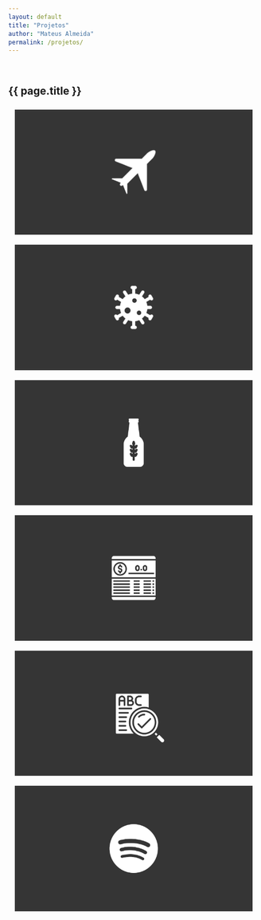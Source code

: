 ```yaml
---
layout: default
title: "Projetos"
author: "Mateus Almeida"
permalink: /projetos/
---
```


<script src="https://code.jquery.com/jquery-3.6.3.min.js" integrity="sha256-pvPw+upLPUjgMXY0G+8O0xUf+/Im1MZjXxxgOcBQBXU=" crossorigin="anonymous"></script>

<style>
  @import url('https://cdnjs.cloudflare.com/ajax/libs/font-awesome/6.2.1/css/all.min.css')
</style>

<style>
.portfolio {
  font-family: monospace; 
}

.heading {
  text-align: center;
}

.heading::after {
  content: "";
  display: block;
  height: 0.13em;
  width: 2.75em;
  margin: 0.08em auto 0 auto;
  background-color: #222;
}

.showcase {
  display: grid;
  grid-template-columns: repeat(2, 1fr);
  grid-gap: 10px;
  width: 95%;
  margin: 3% auto 0 auto;
}

.item {
  display: block;
  position: relative;
  overflow: hidden;
  width: 100%;
  min-width: 300px;
  box-shadow: 0px 0px 0px rgba(0, 0, 0, 0.3);
}

.item:hover .item:active .img {
  filter: blur(2px);
  transform: scale(1.05);
}

.img {
	display: block;
	height: 100%;
	width: 100%;
	-o-object-fit: cover;
	object-fit: cover;
  transition: all 0.3s ease-in-out;
}

.overlay {
  border: 3.5px solid #353535;
  height: 100%;
  width: 100%;
  position: absolute;
  top: 0;
  left: 0;
  transition: all 0.3s ease-in-out;
   
}
.overlay:hover{
  background-color: rgba(0, 0, 0, 0.8);
}
.overlay:hover .text {
  opacity: 1;
  visibility: visible;
  transform: translateY(-50%);
  transition: all 0.5s ease-in-out;
}

.hover_effect {
  opacity: 1;
  visibility: visible;
  transform: translateY(-50%);
  transition: all 0.5s ease-in-out;
}


.text {
  text-align: justify;
  padding-left: 5%;
  padding-right: 5%;
  padding: 0 5% auto 0;
  top: 50%;
  font-size: 65%;
  position: relative;
  transform: translateY(-10%);
  opacity: 0;
  visibility: hidden;
  font-weight: bolder;
  color: white;
  transition: all 0.3s ease-in-out;
}

.category {
  text-align: center;
  font-size: 65%;
  width: 100%;
  padding: 2% 5% 2% 5%;
  background-color: white;
  top: 2.8%;
  transform: translateY(-10%);
  position: absolute;
  opacity: 0;
  font-weight: bolder;
  visibility: hidden;
  color: #353535;
}

.keywords {
  text-align: bottom;
  font-size: 50%;
  padding: 2% 5% 2% 5%;
  transform: translateY(-10%);
  position: absolute;
  top: 85%;
  opacity: 0;
  font-weight: normal;
  visibility: hidden;
  text-align: left;
}

.overlay:hover, .overlay:active {
-webkit-tap-highlight-color: rgba(0,0,0,0);
-webkit-user-select: none;
-webkit-touch-callout: none;
}

@media screen and (max-width: 1200px) {
  .showcase {
    grid-template-columns: auto;
    grid-gap: 20px 0;
    margin-top: 5%;
  }
}
@media screen and (max-width: 600px) {
  .showcase {
    width: 100%;
  }
}

</style>
<script>

document.addEventListener("touchstart", function(){}, true);

</script>

<a id="button"></a>

<div class="tags-header">
  <div>&nbsp;</div>
  <h2 class="tags-header-title">{{ page.title }}</h2>
  <div class="tags-header-line"></div>
</div>

<!--
<i class="fa-solid fa-code"></i>&nbsp;
<i class="fa-solid fa-chart-simple"></i>&nbsp;
<i class="fa-solid fa-chart-line"></i>&nbsp;
<i class="fa-solid fa-circle-nodes"></i>&nbsp;
<i class="fa-solid fa-scroll"></i>&nbsp;
<i class="fa-solid fa-image"></i>&nbsp;
<i class="fa-solid fa-comments"></i>&nbsp;
<i class="fa-solid fa-robot"></i>&nbsp;
<i class="fa-solid fa-brain"></i>&nbsp;
<i class="fa-sharp fa-solid fa-browser"></i>&nbsp;

  Análise Exploratória de Dados
  Machine Learning
  Deep Learning
  Visão Computacional  

<dev style="font-size: 85%; font-weight: bolder;color: crimson;">[EM DESENVOLVIMENTO]</dev><br> 
-->

<section class="portfolio">  
  <div class="showcase">
    <a href="https://colab.research.google.com/github/imsouza/airplane-crash/blob/main/EDA%20-%20Airplane%20Crash.ipynb" aria-haspopup="true" target="_blank" onclick="" class="item">
      <img src="/assets/portfolio/airplane.png" alt="Count of crashes by Year" class="img">
      <div class="overlay">
        <p class="text">
          Exploração dos dados de acidentes aéreos mundiais de 1908 a 2009 utilizando técnicas de análise de causalidade e PCA em séries temporais para identificar padrões e tendências relacionadas às fatalidades.
          <br>
          <p class="text keywords">Palavras-chave: Airplane, Time Series, EDA, PCA, Kmeans, Granger Causality</p>
        </p>
        <p class="text category">
          <i class="fa-solid fa-chart-line"></i>&nbsp;Análise Exploratória de Dados
        </p>
      </div>
    </a>
    <a href="https://colab.research.google.com/drive/1BF-CC7_g5wiY7XqKjYl65FS5m8bDJhM1?usp=sharing" aria-haspopup="true" target="_blank" onclick="" class="item">
      <img src="/assets/portfolio/covid.png" alt="Covid-19 Analysis" class="img">
      <div class="overlay">
        <p class="text">
          Modelo preditivo sobre a evolução da Covid-19 no Espírito Santo, considerando fatores como tendência, sazonalidade, erro, ciclicidade e autocorrelação. O objetivo é obter uma visão aprofundada da evolução da pandemia e seu impacto na região.
          <br>
          <p class="text keywords">Palavras-chave: Time Series, Machine Learning, Covid-19, Previsões</p>
        </p>
        <p class="text category">
          <i class="fa-solid fa-robot"></i>&nbsp;Machine Learning
        </p>
      </div>
    </a>
    <a href="https://colab.research.google.com/drive/1FuTkYHyoYCpWS422nuLF_LcDMjLm2KGb?usp=sharing" onclick="" target="_blank" class="item">
      <img src="/assets/portfolio/beer.png" alt="Beer Analysis" class="img">
      <div class="overlay">
        <p class="text">
          Modelo regressivo para previsão do consumo de cerveja no estado de São Paulo. O objetivo é fornecer uma previsão precisa do consumo de cerveja que possam impactar a demanda levando em consideração os dados de finais de semana, chuva, consumo em litros e temperatura.
          <br>
          <p class="text keywords">Palavras-chave: Regressão Linear, Estatística, Cerveja</p>
        </p>
        <p class="text category">
          <i class="fa-solid fa-robot"></i>&nbsp;Machine Learning
        </p>
      </div>
    </a>
    <a href="https://github.com/imsouza/account-balance" onclick="" target="_blank" class="item">
      <img src="/assets/portfolio/accb.png" alt="Account balance" class="img">
      <div class="overlay">
        <p class="text">
          Este projeto envolve a criação de um sistema de conta bancária usando o framework Laravel. Ele permitirá aos usuários gerenciar suas finanças de maneira fácil, incluindo funcionalidades como transferências, pagamentos, depósito, saque e visualização de extrato.
          <br>
          <p class="text keywords">Palavras-chave: Laravel, Conta Bancária, CRUD, Sistema</p>
        </p>
        <p class="text category">
          <i class="fa-solid fa-desktop"></i>&nbsp;Desenvolvimento Web
        </p>
      </div>
    </a>
    <a href="https://colab.research.google.com/drive/1m-pyGCxmjJkQX3n8kalPmBz488aaJLkU?usp=sharing" onclick="" target="_blank" class="item">
      <img src="/assets/portfolio/spellchecker.png" alt="NLP" class="img">
      <div class="overlay">
        <p class="text"> 
          Criação de um corretor ortográfico que utiliza técnicas de processamento de linguagem natural (NLP) juntamente com a biblioteca NLTK para validar erros ortográficos em textos em língua portuguesa.
          <br>
          <p class="text keywords">Palavras-chave: NLTK, NLP, Spell Checker</p>
        </p>
        <p class="text category">
          <i class="fa-solid fa-robot"></i>&nbsp;Machine Learning
        </p>
      </div>
    </a>
    <a href="https://colab.research.google.com/drive/1HIDFgE819Yovue63iMI2wyicQPWLWMGc?usp=sharing" onclick="" target="_blank" class="item">
      <img src="/assets/portfolio/spotify.png" alt="Spotify" class="img">
      <div class="overlay">
        <p class="text">
            <dev style="font-size: 85%; font-weight: bolder;color: crimson;">[EM DESENVOLVIMENTO]</dev><br> 
            Sistema de recomendação de músicas utilizando a API do Spotify e algoritmos de clusterização. O objetivo é agrupar as músicas em clusters com base em características semelhantes, permitindo a recomendação com base nas preferências do usuário e nos clusters aos quais as músicas pertencem.
          <br>
          <p class="text keywords">Palavras-chave: Cluster, Spotify, Sistema, Músicas</p>
        </p>
        <p class="text category">
          <i class="fa-solid fa-robot"></i>&nbsp;Machine Learning
        </p>
      </div>
    </a>
    <!--
    <a href="https://github.com/imsouza/orus/tree/main_buttons" onclick="" target="_blank" class="item">
      <img src="/assets/portfolio/stock.png" alt="Electron" class="img">
      <div class="overlay">
        <p class="text">
          Sistema de gerenciamento de estoque e clientes utilizando o framework Electron. Ele permitirá aos administradores gerenciar o estoque de maneira fácil, incluindo funcionalidades como CRUD de produto, CRUD de clientes e análise de dados.  
          <br>
          <p class="text keywords">Palavras-chave: Electron, Estoque, CRUD, Sistema</p>
        </p>
        <p class="text category">
          <i class="fa-solid fa-desktop"></i>&nbsp;Desenvolvimento Web
        </p>
      </div>
    </a>-->
  </div>
</section>

<style>
#button {
  display: inline-block;
  background-color: #333;
  width: 50px;
  height: 50px;
  text-align: center;
  border-radius: 4px;
  position: fixed;
  bottom: 30px;
  right: 30px;
  transition: background-color .3s, 
    opacity .5s, visibility .5s;
  opacity: 0;
  visibility: hidden;
  z-index: 1000;
}
#button::after {
  content: "\f077";
  font-family: FontAwesome;
  font-weight: normal;
  font-style: normal;
  font-size: 2em;
  line-height: 50px;
  color: #fff;
}
#button:hover {
  cursor: pointer;
  background-color: #333;
}
#button:active {
  background-color: #555;
}
#button.show {
  opacity: 1;
  visibility: visible;
}
</style>

<script>
var btn = $('#button');

$(window).scroll(function() {
  if ($(window).scrollTop() > 300) {
    btn.addClass('show');
  } else {
    btn.removeClass('show');
  }
});

btn.on('click', function(e) {
  e.preventDefault();
  $('html, body').animate({scrollTop:0}, '300');
});
</script>